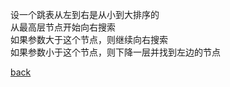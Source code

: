 设一个跳表从左到右是从小到大排序的  
从最高层节点开始向右搜索  
如果参数大于这个节点，则继续向右搜索  
如果参数小于这个节点，则下降一层并找到左边的节点  

[back](../1.md)  